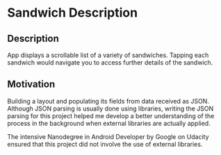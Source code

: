 # Sandwich Description

## Description
App displays a scrollable list of a variety of sandwiches. 
Tapping each sandwich would navigate you to access further details of the sandwich.  

## Motivation
Building a layout and populating its fields from data received as JSON. Although JSON parsing is usually
done using libraries, writing the JSON parsing for this project helped me develop a better understanding 
of the process in the background when external libraries are actually applied. 

The intensive Nanodegree in Android Developer by Google on Udacity ensured that this project did not involve the use of external libraries.



